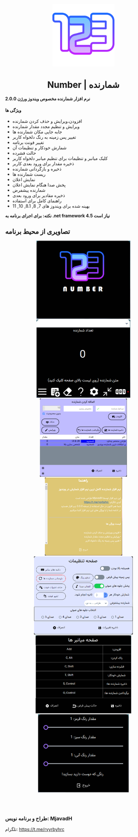 <p align="center">
<img src="https://github.com/MjavadH/Number/blob/master/Number/Resources/numbers1.png" with="200px" height="200px">
  
  <h1 align="center">Number | شمارنده</h1>
</p>

<b>  نرم افزار شمارنده مخصوص ویندوز ورژن 2.0.0 </b>

<h4>
ویژگی ها
</h4>

- افزودن،ویرایش و حذف کردن شمارنده
- ویرایش و تنظیم مجدد مقدار شمارنده
- جابه جایی مکان شمارنده ها
- تغییر پس زمینه به رنگ دلخواه کاربر
- تغییر فونت برنامه
- شمارش خودکار و تنظیمات آن
- حالت فشرده
- کلیک میانبر و تنظیمات برای تنظیم میانبر دلخواه کاربر
- ذخیره مقدار برای ورود بعدی کاربر
- ذخیره و بازگردانی شمارنده
- ریست شمارنده ها
- نمایش اعلان
- پخش صدا هنگام نمایش اعلان
- شمارنده پیشفرض
- ذخیره مقادیر برای ورود بعدی
- راهنمای کامل برای استفاده
- بهینه شده برای ویندوز های 7, 8, 8.1, 10, 11

<b>نکته: برای اجرای برنامه به .net framework 4.5 نیاز است</b>

<h2>
  تصاویری از محیط برنامه
</h2>

<p align="center">
  <img with="250px" height="250px" center src="https://github.com/MjavadH/Number/blob/master/ScreenShot/SplashPage.png">
  <img with="250px" height="250px" center src="https://github.com/MjavadH/Number/blob/master/ScreenShot/MainPage.png">
  <img with="250px" height="250px" center src="https://github.com/MjavadH/Number/blob/master/ScreenShot/AddPage.png">
  <img with="250px" height="250px" center src="https://github.com/MjavadH/Number/blob/master/ScreenShot/HelpPage.png">
  <img with="250px" height="250px" center src="https://github.com/MjavadH/Number/blob/master/ScreenShot/SettingPage.png">
  <img with="250px" height="250px" center src="https://github.com/MjavadH/Number/blob/master/ScreenShot/ShortKeyPage.png">
  <img with="250px" height="250px" center src="https://github.com/MjavadH/Number/blob/master/ScreenShot/ChangeColorPage.png">
</p>
<br><br>

<h3>
طراح و برنامه نویس: MjavadH
</h3>

تلگرام: 
<a href="https://t.me/rvyrbyhrc">https://t.me/rvyrbyhrc</a>
